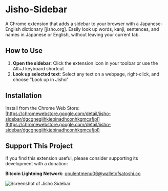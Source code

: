 # Jisho-Sidebar

A Chrome extension that adds a sidebar to your browser with a Japanese-English dictionary [jisho.org].
Easily look up words, kanji, sentences, and names in Japanese or English, without leaving your current tab.

## How to Use

1. **Open the sidebar**: Click the extension icon in your toolbar or use the Alt+J keyboard shortcut
2. **Look up selected text**: Select any text on a webpage, right-click, and choose "Look up in Jisho"

## Installation

Install from the Chrome Web Store:
[https://chromewebstore.google.com/detail/jisho-sidebar/dgcgnegiihkjebinadhconhkgmcafjpl](https://chromewebstore.google.com/detail/jisho-sidebar/dgcgnegiihkjebinadhconhkgmcafjpl)

## Support This Project

If you find this extension useful, please consider supporting its development with a donation:

**Bitcoin Lightning Network**: opulentmenu06@walletofsatoshi.co

![Screenshot of Jisho Sidebar](https://github.com/lmdah61/Jisho-Sidebar/assets/123673560/6d3945a2-6e3d-4a42-a0c7-1aa5b396afdd)
